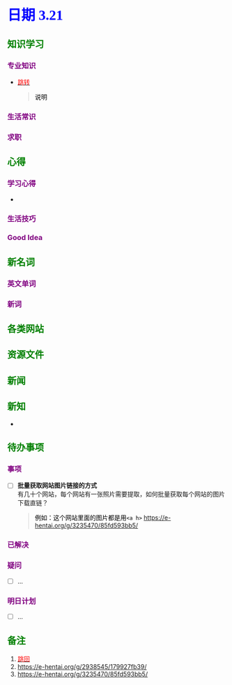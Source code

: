## <font color = blue face=楷体 size=6>日期 3.21 </font>

## <font color = green>知识学习 </font>
### <font color = purple>专业知识 </font>
+ <a id = "01-1">  [<font color = red>跳转</font>](#01-2)
   > <font color = o> 说明 </font>
### <font color = purple>生活常识 </font>

### <font color = purple>求职 </font>



## <font color = green>心得 </font>
### <font color = purple>学习心得 </font>
+ 
### <font color = purple>生活技巧 </font>

### <font color = purple>Good Idea </font>



## <font color = green>新名词 </font>
### <font color = purple>英文单词 </font>
### <font color = purple>新词 </font>



## <font color = green>各类网站 </font>


## <font color = green>资源文件 </font>


## <font color = green>新闻 </font>


## <font color = green>新知 </font>
+ 

## <font color = green>待办事项 </font>
### <font color = purple>事项 </font>
- [ ] **批量获取网站图片链接的方式**  
	有几十个网站，每个网站有一张照片需要提取，如何批量获取每个网站的图片下载直链？
	> <font color = o> 例如：这个网站里面的图片都是用`<a h>` https://e-hentai.org/g/3235470/85fd593bb5/ </font>
### <font color = purple>已解决 </font>
### <font color = purple>疑问 </font>
- [ ] ...
### <font color = purple>明日计划 </font>
- [ ] ...


## <font color = green>备注 </font>
  1. <a id ="01-2">[<font color = red>跳回</font>](#01-1)
  2. https://e-hentai.org/g/2938545/179927fb39/
  3. https://e-hentai.org/g/3235470/85fd593bb5/


<!--stackedit_data:
eyJoaXN0b3J5IjpbLTE0NjA4ODkyNjIsNzg5NzI0NTM5LC0xMD
YwNjk2NjYxLC0xMDgyNDAwMzQzLDY2MDgwMjQ4NywtMzIwNDYy
OTgyLC0xNjMwMTE5NDUwXX0=
-->